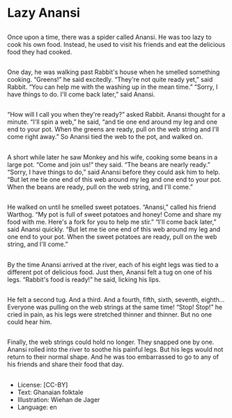 # Lazy Anansi

##
Once upon a time, there was a
spider called Anansi.
He was too lazy to cook his own
food. Instead, he used to visit his
friends and eat the delicious food
they had cooked.

##
One day, he was walking past
Rabbit's house when he smelled
something cooking.
“Greens!” he said excitedly.
“They're not quite ready yet,” said
Rabbit. “You can help me with the
washing up in the mean time.”
“Sorry, I have things to do. I'll come
back later,” said Anansi.

##
“How will I call you when they're
ready?” asked Rabbit.
Anansi thought for a minute.
“I'll spin a web,” he said, “and tie
one end around my leg and one end
to your pot. When the greens are
ready, pull on the web string and I'll
come right away.”
So Anansi tied the web to the pot,
and walked on.

##
A short while later he saw Monkey
and his wife, cooking some beans in
a large pot.
“Come and join us!” they said. “The
beans are nearly ready.”
“Sorry, I have things to do,” said
Anansi before they could ask him to
help.
“But let me tie one end of this web
around my leg and one end to your
pot. When the beans are ready, pull
on the web string, and I'll come.”

##
He walked on until he smelled
sweet potatoes.
“Anansi,” called his friend Warthog.
“My pot is full of sweet potatoes
and honey! Come and share my
food with me. Here's a fork for you
to help me stir.”
“I'll come back later,” said Anansi
quickly. “But let me tie one end of
this web around my leg and one
end to your pot. When the sweet
potatoes are ready, pull on the web
string, and I'll come.”

##
By the time Anansi arrived at the
river, each of his eight legs was tied
to a different pot of delicious food.
Just then, Anansi felt a tug on one
of his legs.
“Rabbit's food is ready!” he said,
licking his lips.

##
He felt a second tug.
And a third.
And a fourth, fifth, sixth, seventh,
eighth...
Everyone was pulling on the web
strings at the same time!
“Stop! Stop!” he cried in pain, as
his legs were stretched thinner and
thinner.
But no one could hear him.

##
Finally, the web strings could hold
no longer. They snapped one by
one.
Anansi rolled into the river to
soothe his painful legs. But his legs
would not return to their normal
shape.
And he was too embarrassed to go
to any of his friends and share their
food that day.

##
* License: [CC-BY]
* Text: Ghanaian folktale
* Illustration: Wiehan de Jager
* Language: en
